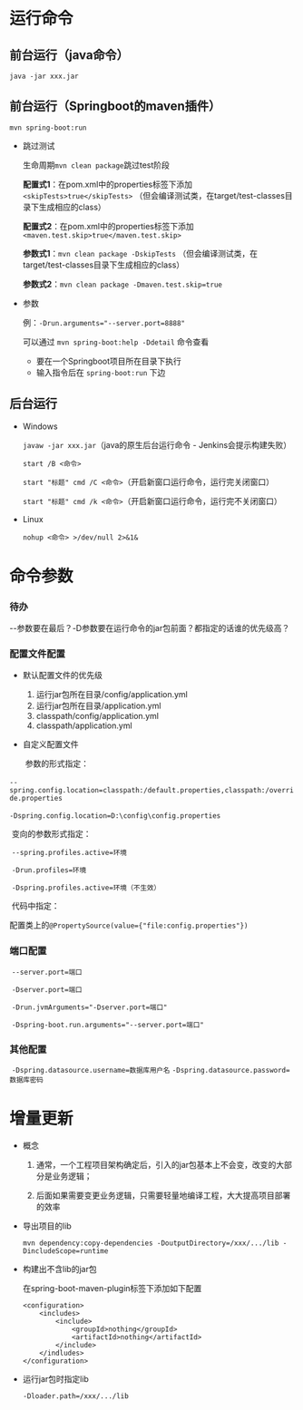 #  运行命令

## 前台运行（java命令）

`java -jar xxx.jar`

## 前台运行（Springboot的maven插件）

`mvn spring-boot:run`

- 跳过测试

  生命周期`mvn clean package`跳过test阶段

  **配置式1**：在pom.xml中的properties标签下添加`<skipTests>true</skipTests>`
  （但会编译测试类，在target/test-classes目录下生成相应的class）

  **配置式2**：在pom.xml中的properties标签下添加`<maven.test.skip>true</maven.test.skip>`

  **参数式1**：`mvn clean package -DskipTests`
  （但会编译测试类，在target/test-classes目录下生成相应的class）

  **参数式2**：`mvn clean package -Dmaven.test.skip=true`

- 参数

  例：`-Drun.arguments="--server.port=8888"`

  可以通过 `mvn spring-boot:help -Ddetail` 命令查看

  - 要在一个Springboot项目所在目录下执行
  - 输入指令后在 `spring-boot:run` 下边

## 后台运行

- Windows

  `javaw -jar xxx.jar`（java的原生后台运行命令 - Jenkins会提示构建失败）

  `start /B <命令>`

  `start "标题" cmd /C <命令>`（开启新窗口运行命令，运行完关闭窗口）

  `start "标题" cmd /k <命令>`（开启新窗口运行命令，运行完不关闭窗口）

- Linux

  `nohup <命令> >/dev/null 2>&1&`

# 命令参数

### 待办

--参数要在最后？-D参数要在运行命令的jar包前面？都指定的话谁的优先级高？

### 配置文件配置

- 默认配置文件的优先级
  1. 运行jar包所在目录/config/application.yml
  2. 运行jar包所在目录/application.yml
  3. classpath/config/application.yml
  4. classpath/application.yml

- 自定义配置文件

  ​	参数的形式指定：

​		`--spring.config.location=classpath:/default.properties,classpath:/override.properties`

​		`-Dspring.config.location=D:\config\config.properties`

​			变向的参数形式指定：

​		`--spring.profiles.active=环境`

​		`-Drun.profiles=环境`

​		`-Dspring.profiles.active=环境（不生效）`

​			代码中指定：

​		配置类上的`@PropertySource(value={"file:config.properties"})`

### 端口配置

​	`--server.port=端口`

​	`-Dserver.port=端口`

​	`-Drun.jvmArguments="-Dserver.port=端口"`

​	`-Dspring-boot.run.arguments="--server.port=端口"`

### 其他配置

​	`-Dspring.datasource.username=数据库用户名`
​	`-Dspring.datasource.password=数据库密码`

# 增量更新

- 概念

  1. 通常，一个工程项目架构确定后，引入的jar包基本上不会变，改变的大部分是业务逻辑；

  2. 后面如果需要变更业务逻辑，只需要轻量地编译工程，大大提高项目部署的效率

- 导出项目的lib

  ```
  mvn dependency:copy-dependencies -DoutputDirectory=/xxx/.../lib -DincludeScope=runtime
  ```

- 构建出不含lib的jar包

  在spring-boot-maven-plugin标签下添加如下配置

  ```
  <configuration>
      <includes>
          <include>
              <groupId>nothing</groupId>
              <artifactId>nothing</artifactId>
          </include>
      </indludes>
  </configuration>
  ```

- 运行jar包时指定lib

  ```
  -Dloader.path=/xxx/.../lib
  ```



